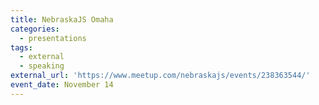 ```yaml
---
title: NebraskaJS Omaha
categories:
  - presentations
tags:
  - external
  - speaking
external_url: 'https://www.meetup.com/nebraskajs/events/238363544/'
event_date: November 14
---
```


